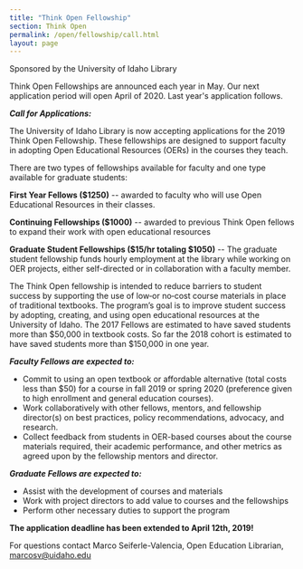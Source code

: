 ```yaml
---
title: "Think Open Fellowship"
section: Think Open
permalink: /open/fellowship/call.html
layout: page
---
```


Sponsored by the University of Idaho Library

Think Open Fellowships are announced each year in May. Our next application period will open April of 2020. Last year's application follows.

**_Call for Applications:_**

The University of Idaho Library is now accepting applications for the 2019 Think Open Fellowship. These fellowships are designed to support faculty in adopting Open Educational Resources (OERs) in the courses they teach.

There are two types of fellowships available for faculty and one type available for graduate students:

**First Year Fellows ($1250)** -- awarded to faculty who will use Open Educational Resources in their classes.

**Continuing Fellowships ($1000)** -- awarded to previous Think Open fellows to expand their work with open educational resources

**Graduate Student Fellowships ($15/hr totaling $1050)** -- The graduate student fellowship funds hourly employment at the library while working on OER projects, either self-directed or in collaboration with a faculty member.

The Think Open fellowship is intended to reduce barriers to student success by supporting the use of low‐or no‐cost course materials in place of traditional textbooks. The program’s goal is to improve student success by adopting, creating, and using open educational resources at the University of Idaho. The 2017 Fellows are estimated to have saved students more than $50,000 in textbook costs. So far the 2018 cohort is estimated to have saved students more than $150,000 in one year.

**_Faculty Fellows are expected to:_**

*   Commit to using an open textbook or affordable alternative (total costs less than $50) for a course in fall 2019 or spring 2020 (preference given to high enrollment and general education courses).
*   Work collaboratively with other fellows, mentors, and fellowship director(s) on best practices, policy recommendations, advocacy, and research.
*   Collect feedback from students in OER-based courses about the course materials required, their academic performance, and other metrics as agreed upon by the fellowship mentors and director.

**_Graduate Fellows are expected to:_**

*   Assist with the development of courses and materials
*   Work with project directors to add value to courses and the fellowships
*   Perform other necessary duties to support the program

**The application deadline has been extended to April 12th, 2019!**

For questions contact Marco Seiferle-Valencia, Open Education Librarian, marcosv@uidaho.edu


